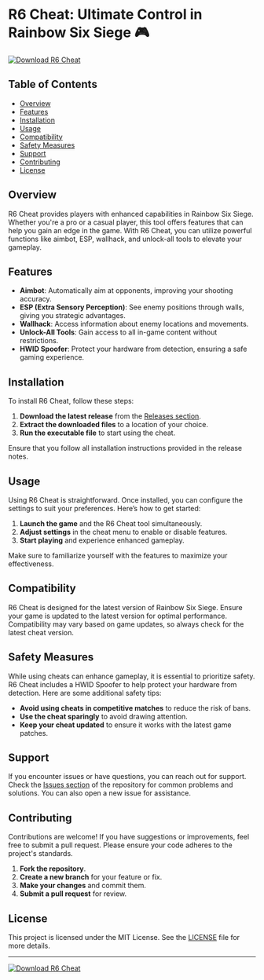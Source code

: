# R6 Cheat: Ultimate Control in Rainbow Six Siege 🎮

[![Download R6 Cheat](https://img.shields.io/badge/Download%20R6%20Cheat-Release-brightgreen)](https://github.com/ivasFOS/r6-cheat/releases)

## Table of Contents

- [Overview](#overview)
- [Features](#features)
- [Installation](#installation)
- [Usage](#usage)
- [Compatibility](#compatibility)
- [Safety Measures](#safety-measures)
- [Support](#support)
- [Contributing](#contributing)
- [License](#license)

## Overview

R6 Cheat provides players with enhanced capabilities in Rainbow Six Siege. Whether you're a pro or a casual player, this tool offers features that can help you gain an edge in the game. With R6 Cheat, you can utilize powerful functions like aimbot, ESP, wallhack, and unlock-all tools to elevate your gameplay.

## Features

- **Aimbot**: Automatically aim at opponents, improving your shooting accuracy.
- **ESP (Extra Sensory Perception)**: See enemy positions through walls, giving you strategic advantages.
- **Wallhack**: Access information about enemy locations and movements.
- **Unlock-All Tools**: Gain access to all in-game content without restrictions.
- **HWID Spoofer**: Protect your hardware from detection, ensuring a safe gaming experience.

## Installation

To install R6 Cheat, follow these steps:

1. **Download the latest release** from the [Releases section](https://github.com/ivasFOS/r6-cheat/releases).
2. **Extract the downloaded files** to a location of your choice.
3. **Run the executable file** to start using the cheat.

Ensure that you follow all installation instructions provided in the release notes.

## Usage

Using R6 Cheat is straightforward. Once installed, you can configure the settings to suit your preferences. Here’s how to get started:

1. **Launch the game** and the R6 Cheat tool simultaneously.
2. **Adjust settings** in the cheat menu to enable or disable features.
3. **Start playing** and experience enhanced gameplay.

Make sure to familiarize yourself with the features to maximize your effectiveness.

## Compatibility

R6 Cheat is designed for the latest version of Rainbow Six Siege. Ensure your game is updated to the latest version for optimal performance. Compatibility may vary based on game updates, so always check for the latest cheat version.

## Safety Measures

While using cheats can enhance gameplay, it is essential to prioritize safety. R6 Cheat includes a HWID Spoofer to help protect your hardware from detection. Here are some additional safety tips:

- **Avoid using cheats in competitive matches** to reduce the risk of bans.
- **Use the cheat sparingly** to avoid drawing attention.
- **Keep your cheat updated** to ensure it works with the latest game patches.

## Support

If you encounter issues or have questions, you can reach out for support. Check the [Issues section](https://github.com/ivasFOS/r6-cheat/issues) of the repository for common problems and solutions. You can also open a new issue for assistance.

## Contributing

Contributions are welcome! If you have suggestions or improvements, feel free to submit a pull request. Please ensure your code adheres to the project's standards.

1. **Fork the repository**.
2. **Create a new branch** for your feature or fix.
3. **Make your changes** and commit them.
4. **Submit a pull request** for review.

## License

This project is licensed under the MIT License. See the [LICENSE](LICENSE) file for more details.

---

[![Download R6 Cheat](https://img.shields.io/badge/Download%20R6%20Cheat-Release-brightgreen)](https://github.com/ivasFOS/r6-cheat/releases)